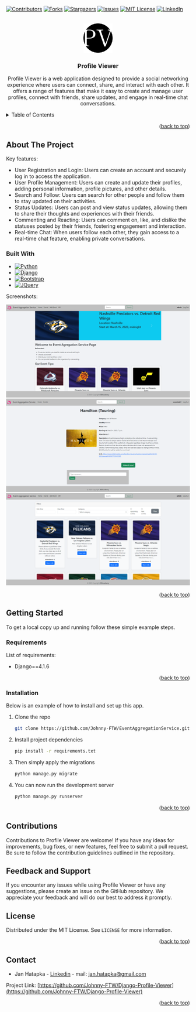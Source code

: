 


<a name="readme-top"></a>



[![Contributors][contributors-shield]][contributors-url]
[![Forks][forks-shield]][forks-url]
[![Stargazers][stars-shield]][stars-url]
[![Issues][issues-shield]][issues-url]
[![MIT License][license-shield]][license-url]
[![LinkedIn][linkedin-shield]][linkedin-url]


<br>
<div align="center">
  <a href="https://github.com/Johnny-FTW/Django-Profile-Viewer">
    <img src="https://raw.githubusercontent.com/Johnny-FTW/Django-Profile-Viewer/main/static/images/android-chrome-512x512.png" alt="Logo" width="80" height="80">
  </a>

  <h3 align="center">Profile Viewer</h3>

  <p align="center">
    Profile Viewer is a web application designed to provide a social networking experience where
users can connect, share, and interact with each other. It offers a range of features that make it easy 
to create and manage user profiles, connect with friends, share updates, and engage in real-time chat conversations.

  </p>
</div>

<details>
  <summary>Table of Contents</summary>
  <ol>
    <li>
      <a href="#about-the-project">About The Project</a>
      <ul>
        <li><a href="#built-with">Built With</a></li>
      </ul>
    </li>
    <li>
      <a href="#getting-started">Getting Started</a>
      <ul>
        <li><a href="#requirements">Requirements</a></li>
        <li><a href="#installation">Installation</a></li>
      </ul>
    </li>
    <li><a href="#license">License</a></li>
    <li><a href="#contact">Contact</a></li>
  </ol>
</details>

<p align="right">(<a href="#readme-top">back to top</a>)</p>

## About The Project




Key features:
* User Registration and Login: Users can create an account and securely log in to access the application.
* User Profile Management: Users can create and update their profiles, adding personal information, profile pictures, and other details.
* Search and Follow: Users can search for other people and follow them to stay updated on their activities.
* Status Updates: Users can post and view status updates, allowing them to share their thoughts and experiences with their friends.
* Commenting and Reacting: Users can comment on, like, and dislike the statuses posted by their friends, fostering engagement and interaction.
* Real-time Chat: When users follow each other, they gain access to a real-time chat feature, enabling private conversations.

### Built With

* [![Python][Python.org]][Python-url]
* [![Django][Django.com]][Django-url]
* [![Bootstrap][Bootstrap.com]][Bootstrap-url]
* [![JQuery][JQuery.com]][JQuery-url]


Screenshots:

![image](https://raw.githubusercontent.com/Johnny-FTW/EventAggregationService/main/imgs/Screenshot_1.png)
<br>
![image](https://raw.githubusercontent.com/Johnny-FTW/EventAggregationService/main/imgs/Screenshot_2.png)
<br>
![image](https://raw.githubusercontent.com/Johnny-FTW/EventAggregationService/main/imgs/Screenshot_3.png)

<p align="right">(<a href="#readme-top">back to top</a>)</p>

## Getting Started

To get a local copy up and running follow these simple example steps.

### Requirements

List of requirements:
* Django==4.1.6


<p align="right">(<a href="#readme-top">back to top</a>)</p>

### Installation

Below is an example of how to install and set up this app.

1. Clone the repo
   ```sh
   git clone https://github.com/Johnny-FTW/EventAggregationService.git
   ```
2. Install project dependencies
   ```sh
   pip install -r requirements.txt
   ```
3. Then simply apply the migrations
   ```sh
   python manage.py migrate
   ```
4. You can now run the development server
   ```sh
   python manage.py runserver
   ```
<p align="right">(<a href="#readme-top">back to top</a>)</p>

## Contributions

Contributions to Profile Viewer are welcome! If you have any ideas for improvements, bug fixes, or new features, feel
free to submit a pull request. Be sure to follow the contribution guidelines outlined in the repository.

## Feedback and Support

If you encounter any issues while using Profile Viewer or have any suggestions, please create an issue on the GitHub 
repository. We appreciate your feedback and will do our best to address it promptly.

## License

Distributed under the MIT License. See `LICENSE` for more information.

<p align="right">(<a href="#readme-top">back to top</a>)</p>


## Contact

- Jan Hatapka - [Linkedin](https://www.linkedin.com/in/jan-hatapka-6b970b205/) - mail: jan.hatapka@gmail.com 


Project Link: [https://github.com/Johnny-FTW/Django-Profile-Viewer](https://github.com/Johnny-FTW/Django-Profile-Viewer)

<p align="right">(<a href="#readme-top">back to top</a>)</p>




[Python.org]: https://img.shields.io/badge/Python-14354C?style=for-the-badge&logo=python&logoColor=white
[Python-url]: https://www.python.org/

[Django.com]: https://img.shields.io/badge/Django-092E20?style=for-the-badge&logo=django&logoColor=white
[Django-url]: https://www.djangoproject.com/


[Bootstrap.com]: https://img.shields.io/badge/Bootstrap-563D7C?style=for-the-badge&logo=bootstrap&logoColor=white
[Bootstrap-url]: https://getbootstrap.com

[JQuery.com]: https://img.shields.io/badge/jQuery-0769AD?style=for-the-badge&logo=jquery&logoColor=white
[JQuery-url]: https://jquery.com 


[contributors-shield]: https://img.shields.io/github/contributors/Johnny-FTW/Django-Profile-Viewer.svg?style=for-the-badge
[contributors-url]: https://github.com/Johnny-FTW/Django-Profile-Viewer/graphs/contributors

[forks-shield]: https://img.shields.io/github/forks/Johnny-FTW/Django-Profile-Viewer.svg?style=for-the-badge
[forks-url]: https://github.com/Johnny-FTW/Django-Profile-Viewer/network/members

[stars-shield]: https://img.shields.io/github/stars/Johnny-FTW/Django-Profile-Viewer.svg?style=for-the-badge
[stars-url]: https://github.com/Johnny-FTW/Django-Profile-Viewer/stargazers

[issues-shield]: https://img.shields.io/github/issues/Johnny-FTW/Django-Profile-Viewer.svg?style=for-the-badge
[issues-url]: https://github.com/Johnny-FTW/Django-Profile-Viewer/issues

[license-shield]: https://img.shields.io/github/license/othneildrew/Best-README-Template.svg?style=for-the-badge
[license-url]: https://github.com/Johnny-FTW/Django-Profile-Viewer/blob/main/LICENSE.txt

[linkedin-shield]: https://img.shields.io/badge/-LinkedIn-black.svg?style=for-the-badge&logo=linkedin&colorB=555
[linkedin-url]: https://www.linkedin.com/in/jan-hatapka-6b970b205/
